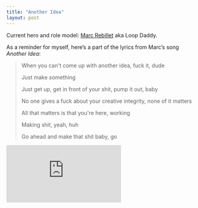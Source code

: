 ```yaml
---
title: "Another Idea"
layout: post
---
```


Current hero and role model: [Marc Rebillet](https://marcrebillet.com/) aka Loop Daddy.

As a reminder for myself, here’s a part of the lyrics from Marc’s song _Another Idea_:

> When you can't come up with another idea, fuck it, dude
>
> Just make something
>
> Just get up, get in front of your shit, pump it out, baby
>
> No one gives a fuck about your creative integrity, none of it matters
>
> All that matters is that you're here, working
>
> Making shit, yeah, huh
>
> Go ahead and make that shit baby, go

<div class="embed-container">
  <iframe src="https://www.youtube.com/embed/sRpUr5iQPIY" frameborder="0" allowfullscreen></iframe>
</div>
